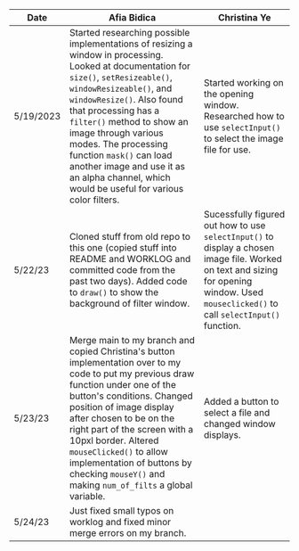 Date | Afia Bidica | Christina Ye
--- | --- | ---
5/19/2023 | Started researching possible implementations of resizing a window in processing. Looked at documentation for `size()`, `setResizeable()`, `windowResizeable()`, and `windowResize()`. Also found that processing has a `filter()` method to show an image through various modes. The processing function `mask()` can load another image and use it as an alpha channel, which would be useful for various color filters.| Started working on the opening window. Researched how to use `selectInput()` to select the image file for use.
5/22/23 | Cloned stuff from old repo to this one (copied stuff into README and WORKLOG and committed code from the past two days). Added code to `draw()` to show the background of filter window.| Sucessfully figured out how to use `selectInput()` to display a chosen image file. Worked on text and sizing for opening window. Used `mouseclicked()` to call `selectInput()` function.
5/23/23 | Merge main to my branch and copied Christina's button implementation over to my code to put my previous draw function under one of the button's conditions. Changed position of image display after chosen to be on the right part of the screen with a 10pxl border. Altered `mouseClicked()` to allow implementation of buttons by checking `mouseY()` and making `num_of_filts` a global variable.| Added a button to select a file and changed window displays.
5/24/23 | Just fixed small typos on worklog and fixed minor merge errors on my branch. |